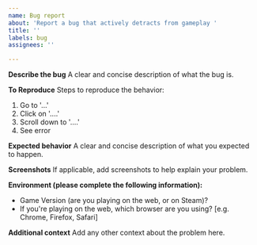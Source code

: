 ```yaml
---
name: Bug report
about: 'Report a bug that actively detracts from gameplay '
title: ''
labels: bug
assignees: ''

---
```


**Describe the bug**
A clear and concise description of what the bug is.

**To Reproduce**
Steps to reproduce the behavior:
1. Go to '...'
2. Click on '....'
3. Scroll down to '....'
4. See error

**Expected behavior**
A clear and concise description of what you expected to happen.

**Screenshots**
If applicable, add screenshots to help explain your problem.

**Environment (please complete the following information):**
 - Game Version (are you playing on the web, or on Steam)?
 - If you're playing on the web, which browser are you using? [e.g. Chrome, Firefox, Safari]

**Additional context**
Add any other context about the problem here.
